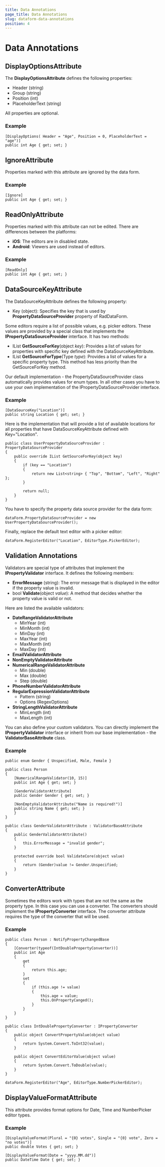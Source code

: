 ```yaml
---
title: Data Annotations
page_title: Data Annotations
slug: dataform-data-annotations
position: 4
---
```


# Data Annotations


## DisplayOptionsAttribute

The **DisplayOptionsAttribute** defines the following properties:

- Header (string)
- Group (string)
- Position (int)
- PlaceholderText (string)

All properties are optional.

### Example

	[DisplayOptions( Header = "Age", Position = 0, PlaceholderText = "age")]
	public int Age { get; set; }

## IgnoreAttribute

Properties marked with this attribute are ignored by the data form.

### Example

	[Ignore]
	public int Age { get; set; }

## ReadOnlyAttribute

Properties marked with this attribute can not be edited. There are differences between the platforms:

- **iOS**: The editors are in disabled state.
- **Android**: Viewers are used instead of editors. 

### Example

	[ReadOnly]
	public int Age { get; set; }

## DataSourceKeyAttribute

The DataSourceKeyAttribute defines the following property:

- Key (object): Specifies the key that is used by **PropertyDataSourceProvider** property of RadDataForm.

Some editors require a list of possible values, e.g. picker editors. These values are provided by a special class that implements the **IPropertyDataSourceProvider** interface. It has two methods:

-  IList **GetSourceForKey**(object *key*): Provides a list of values for properties with specific key defined with the DataSourceKeyAttribute. 
-  IList **GetSourceForType**(Type *type*): Provides a list of values for a specific property type. This method has less priority than the GetSourceForKey method. 

Our default implementation - the PropertyDataSourceProvider class automatically provides values for enum types. In all other cases you have to use your own implementation of the IPropertyDataSourceProvider interface.

### Example

	[DataSourceKey("Location")]
	public string Location { get; set; }

Here is the implementation that will provide a list of available locations for all properties that have DataSourceKeyAttribute defined with Key="Location".

	public class UserPropertyDataSourceProvider : PropertyDataSourceProvider
	{
	    public override IList GetSourceForKey(object key)
	    {
	        if (key == "Location")
	        {
	            return new List<string> { "Top", "Bottom", "Left", "Right" };
	        }
	
	        return null;
	    }
	}

You have to specify the property data source provider for the data form:

	dataForm.PropertyDataSourceProvider = new UserPropertyDataSourceProvider();

Finally, replace the default text editor with a picker editor:

	dataForm.RegisterEditor("Location", EditorType.PickerEditor);

## Validation Annotations

Validators are special type of attributes that implement the **IPropertyValidator** interface. It defines the following members:

- **ErrorMessage** (string): The error message that is displayed in the editor if the property value is invalid.
- bool **Validate**(object *value*): A method that decides whether the property value is valid or not.

Here are listed the available validators:

- **DateRangeValidatorAttribute**
	- MinYear (int)
	- MinMonth (int)
	- MinDay (int)
	- MaxYear (int)
	- MaxMonth (int)
	- MaxDay (int)
- **EmailValidatorAttribute**
- **NonEmptyValidatorAttribute**
- **NumericalRangeValidatorAttribute**
	- Min (double)
	- Max (double)
	- Step (double)
- **PhoneNumberValidatorAttribute**
- **RegularExpressionValidatorAttribute**
	- Pattern (string)
	- Options (RegexOptions)
- **StringLengthValidatorAttribute**
	- MinLength (int)
	- MaxLength (int)

You can also define your custom validators. You can directly implement the **IPropertyValidator** interface or inherit from our base implementation - the **ValidatorBaseAttribute** class.

### Example

	public enum Gender { Unspecified, Male, Female }
	
	public class Person
	{
	    [NumericalRangeValidator(10, 15)]
	    public int Age { get; set; }
	
	    [GenderValidatorAttribute]
	    public Gender Gender { get; set; }
	
	    [NonEmptyValidatorAttribute("Name is required!")]
	    public string Name { get; set; }
	    }
	}
	
	public class GenderValidatorAttribute : ValidatorBaseAttribute
	{
	    public GenderValidatorAttribute()
	    {
	        this.ErrorMessage = "invalid gender";
	    }
	
	    protected override bool ValidateCore(object value)
	    {
	        return (Gender)value != Gender.Unspecified;
	    }
	}

## ConverterAttribute

Sometimes the editors work with types that are not the same as the property type. In this case you can use a converter. The converters should implement the **IPropertyConverter** interface. The converter attribute requires the type of the converter that will be used.

### Example

	public class Person : NotifyPropertyChangedBase
	{
        [Converter(typeof(IntDoublePropertyConverter))]
        public int Age
        {
            get
            {
                return this.age;
            }
            set
            {
                if (this.age != value)
                {
                    this.age = value;
                    this.OnPropertyCanged();
                }
            }
        }
    }

    public class IntDoublePropertyConverter : IPropertyConverter
    {
        public object ConvertPropertyValue(object value)
        {
            return System.Convert.ToInt32(value);
        }

        public object ConvertEditorValue(object value)
        {
            return System.Convert.ToDouble(value);
        }
    }

	dataForm.RegisterEditor("Age", EditorType.NumberPickerEditor);

## DisplayValueFormatAttribute

This attribute provides format options for Date, Time and NumberPicker editor types.

### Example

	[DisplayValueFormat(Plural = "{0} votes", Single = "{0} vote", Zero = "no votes")]
	public double Votes	{ get; set; }

	[DisplayValueFormat(Date = "yyyy.MM.dd")]
	public DateTime Date { get; set; }
